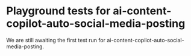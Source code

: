 # Playground tests for ai-content-copilot-auto-social-media-posting
We are still awaiting the first test run for ai-content-copilot-auto-social-media-posting.
